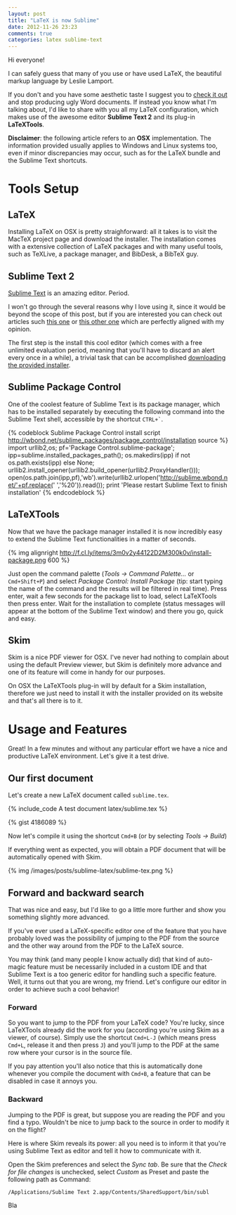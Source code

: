 ```yaml
---
layout: post
title: "LaTeX is now Sublime"
date: 2012-11-26 23:23
comments: true
categories: latex sublime-text
---
```

Hi everyone!

I can safely guess that many of you use or have used LaTeX, the beautiful markup language by Leslie Lamport.

If you don't and you have some aesthetic taste I suggest you to [check it out](http://en.wikibooks.org/wiki/LaTeX/Introduction) and stop producing ugly Word documents.
If instead you know what I'm talking about, I'd like to share with you all my LaTeX configuration, which makes use of the awesome editor **Sublime Text 2** and its plug-in **LaTeXTools**.

<!-- more -->

**Disclaimer**: the following article refers to an **OSX** implementation. The information provided usually applies to Windows and Linux systems too, even if minor discrepancies may occur, such as for the LaTeX bundle and the Sublime Text shortcuts.

# Tools Setup

## LaTeX
Installing LaTeX on OSX is pretty straighforward: all it takes is to visit the MacTeX project page and download the installer.
The installation comes with a extensive collection of LaTeX packages and with many useful tools, such as TeXLive, a package manager, and BibDesk, a BibTeX guy.

## Sublime Text 2
[Sublime Text](http://www.sublimetext.com/) is an amazing editor. Period.

I won't go through the several reasons why I love using it, since it would be beyond the scope of this post, but if you are interested you can check out articles such [this one](http://1p1e1.tumblr.com/post/14262857223/9-reasons-you-must-install-sublime-text-2-code-like-a) or [this other one](http://steverandytantra.com/thoughts/three-months-with-sublime-text-2) which are perfectly aligned with my opinion.

The first step is the install this cool editor (which comes with a free unlimited evaluation period, meaning that you'll have to discard an alert every once in a while), a trivial task that can be accomplished [downloading the provided installer](http://www.sublimetext.com/2).

## Sublime Package Control
One of the coolest feature of Sublime Text is its package manager, which has to be installed separately by executing the following command into the Sublime Text shell, accessible by the shortcut `` CTRL+` ``.

{% codeblock Sublime Package Control install script http://wbond.net/sublime_packages/package_control/installation source %}
import urllib2,os; pf='Package Control.sublime-package'; ipp=sublime.installed_packages_path(); os.makedirs(ipp) if not os.path.exists(ipp) else None; urllib2.install_opener(urllib2.build_opener(urllib2.ProxyHandler())); open(os.path.join(ipp,pf),'wb').write(urllib2.urlopen('http://sublime.wbond.net/'+pf.replace(' ','%20')).read()); print 'Please restart Sublime Text to finish installation'
{% endcodeblock %}

## LaTeXTools
Now that we have the package manager installed it is now incredibly easy to extend the Sublime Text functionalities in a matter of seconds.

{% img alignright http://f.cl.ly/items/3m0v2y44122D2M300k0v/install-package.png 600 %}

Just open the command palette (*Tools -> Command Palette...* or `` Cmd+Shift+P ``) and select *Package Control: Install Package* (tip: start typing the name of the command and the results will be filtered in real time). Press enter, wait a few seconds for the package list to load, select LaTeXTools then press enter.
Wait for the installation to complete (status messages will appear at the bottom of the Sublime Text window) and there you go, quick and easy.

## Skim
Skim is a nice PDF viewer for OSX. I've never had nothing to complain about using the default Preview viewer, but Skim is definitely more advance and one of its feature will come in handy for our purposes.

On OSX the LaTeXTools plug-in will by default for a Skim installation, therefore we just need to install it with the installer provided on its website and that's all there is to it.

# Usage and Features
Great! In a few minutes and without any particular effort we have a nice and productive LaTeX environment. Let's give it a test drive.

## Our first document
Let's create a new LaTeX document called `sublime.tex`.

{% include_code A test document latex/sublime.tex %}

{% gist 4186089 %}

Now let's compile it using the shortcut `` Cmd+B `` (or by selecting *Tools -> Build*)

If everything went as expected, you will obtain a PDF document that will be automatically opened with Skim.

{% img /images/posts/sublime-latex/sublime-tex.png %}

## Forward and backward search
That was nice and easy, but I'd like to go a little more further and show you something slightly more advanced.

If you've ever used a LaTeX-specific editor one of the feature that you have probably loved was the possibility of jumping to the PDF from the source and the other way around from the PDF to the LaTeX source.

You may think (and many people I know actually did) that kind of auto-magic feature must be necessarily included in a custom IDE and that Sublime Text is a too generic editor for handling such a specific feature.
Well, it turns out that you are wrong, my friend. Let's configure our editor in order to achieve such a cool behavior!

### Forward
So you want to jump to the PDF from your LaTeX code? You're lucky, since LaTeXTools already did the work for you (according you're using Skim as a viewer, of course).
Simply use the shortcut `` Cmd+L-J `` (which means press `` Cmd+L ``, release it and then press ``J``) and you'll jump to the PDF at the same row where your cursor is in the source file.

If you pay attention you'll also notice that this is automatically done whenever you compile the document with `` Cmd+B ``, a feature that can be disabled in case it annoys you.

### Backward
Jumping to the PDF is great, but suppose you are reading the PDF and you find a typo. Wouldn't be nice to jump back to the source in order to modify it on the flight?

Here is where Skim reveals its power: all you need is to inform it that you're using Sublime Text as editor and tell it how to communicate with it.

Open the Skim preferences and select the *Sync tab*.
Be sure that the *Check for file changes* is unchecked, select *Custom* as Preset and paste the following path as Command:
```
/Applications/Sublime Text 2.app/Contents/SharedSupport/bin/subl 
```

Bla